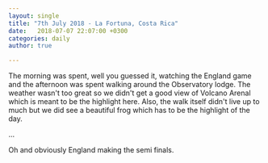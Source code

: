 ```yaml
---
layout: single
title: "7th July 2018 - La Fortuna, Costa Rica"
date:   2018-07-07 22:07:00 +0300
categories: daily
author: true

---
```


The morning was spent, well you guessed it, watching the England game and the afternoon was spent walking around the Observatory lodge. The weather wasn't too great so we didn't get a good view of Volcano Arenal which is meant to be the highlight here. Also, the walk itself didn't live up to much but we did see a beautiful frog which has to be the highlight of the day. 

...

Oh and obviously England making the semi finals. 
